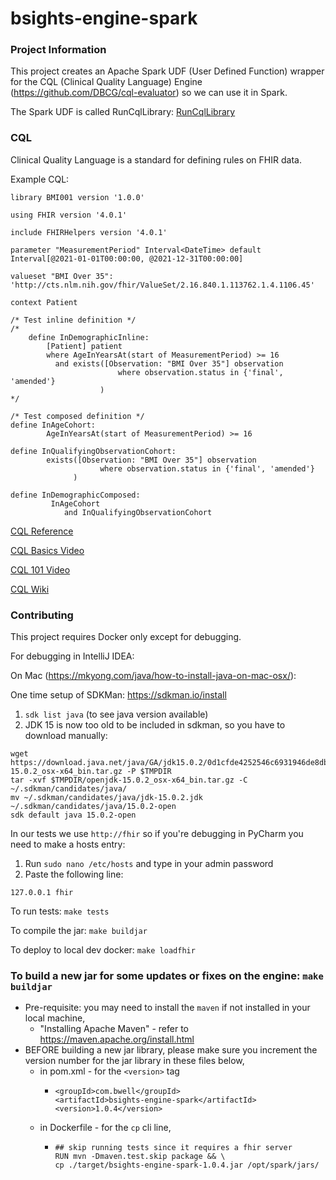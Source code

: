 # bsights-engine-spark

### Project Information
This project creates an Apache Spark UDF (User Defined Function) wrapper for the CQL (Clinical Quality Language) Engine (https://github.com/DBCG/cql-evaluator) so we can use it in Spark.

The Spark UDF is called RunCqlLibrary: [RunCqlLibrary](src/main/java/com.bwell/services/spark/RunCqlLibrary.java)


### CQL
Clinical Quality Language is a standard for defining rules on FHIR data.

Example CQL:
```cql
library BMI001 version '1.0.0'

using FHIR version '4.0.1'

include FHIRHelpers version '4.0.1'

parameter "MeasurementPeriod" Interval<DateTime> default Interval[@2021-01-01T00:00:00, @2021-12-31T00:00:00]

valueset "BMI Over 35": 'http://cts.nlm.nih.gov/fhir/ValueSet/2.16.840.1.113762.1.4.1106.45'

context Patient

/* Test inline definition */
/*
    define InDemographicInline:
        [Patient] patient
        where AgeInYearsAt(start of MeasurementPeriod) >= 16
          and exists([Observation: "BMI Over 35"] observation
                        where observation.status in {'final', 'amended'}
                    )
*/

/* Test composed definition */
define InAgeCohort:
        AgeInYearsAt(start of MeasurementPeriod) >= 16

define InQualifyingObservationCohort:
        exists([Observation: "BMI Over 35"] observation
                    where observation.status in {'final', 'amended'}
              )

define InDemographicComposed:
         InAgeCohort
            and InQualifyingObservationCohort
```

[CQL Reference](https://cql.hl7.org/02-authorsguide.html)

[CQL Basics Video](https://youtu.be/XhOxCBhyK0Y)

[CQL 101 Video](https://youtu.be/BETFiQzLb8o)

[CQL Wiki](https://github.com/cqframework/CQL-Formatting-and-Usage-Wiki/wiki/Authoring-Measures-in-CQL)


### Contributing
This project requires Docker only except for debugging.

For debugging in IntelliJ IDEA:

On Mac (https://mkyong.com/java/how-to-install-java-on-mac-osx/):

One time setup of SDKMan: https://sdkman.io/install

1. ```sdk list java``` (to see java version available)
2. JDK 15 is now too old to be included in sdkman, so you have to download manually:

```shell
wget https://download.java.net/java/GA/jdk15.0.2/0d1cfde4252546c6931946de8db48ee2/7/GPL/openjdk-15.0.2_osx-x64_bin.tar.gz -P $TMPDIR
tar -xvf $TMPDIR/openjdk-15.0.2_osx-x64_bin.tar.gz -C ~/.sdkman/candidates/java/
mv ~/.sdkman/candidates/java/jdk-15.0.2.jdk ~/.sdkman/candidates/java/15.0.2-open
sdk default java 15.0.2-open
```
In our tests we use `http://fhir` so if you're debugging in PyCharm you need to make a hosts entry:
1. Run `sudo nano /etc/hosts` and type in your admin password
2. Paste the following line:

```
127.0.0.1 fhir
```


To run tests: `make tests`

To compile the jar: `make buildjar`

To deploy to local dev docker: `make loadfhir`

### To build a new jar for some updates or fixes on the engine: `make buildjar`
* Pre-requisite: you may need to install the `maven` if not installed in your local machine,
  * "Installing Apache Maven" - refer to https://maven.apache.org/install.html
* BEFORE building a new jar library, please make sure you increment the version number for the jar library in these files below,
  * in pom.xml - for the `<version>` tag
    * ```
      <groupId>com.bwell</groupId>
      <artifactId>bsights-engine-spark</artifactId>
      <version>1.0.4</version>
      ```
  * in Dockerfile - for the `cp` cli line,
    * ```
      ## skip running tests since it requires a fhir server
      RUN mvn -Dmaven.test.skip package && \
      cp ./target/bsights-engine-spark-1.0.4.jar /opt/spark/jars/
      ```
